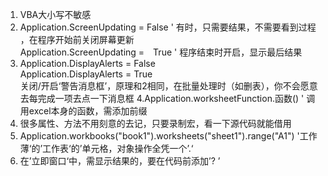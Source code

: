 1. VBA大小写不敏感
2. Application.ScreenUpdating = False ' 有时，只需要结果，不需要看到过程 ，在程序开始前关闭屏幕更新  
Application.ScreenUpdating =　True ' 程序结束时开启，显示最后结果
3. Application.DisplayAlerts = False  
Application.DisplayAlerts = True  
关闭/开启‘警告消息框’，原理和2相同，在批量处理时（如删表），你不会愿意去每完成一项去点一下消息框
4.Application.worksheetFunction.函数() ' 调用excel本身的函数，需添加前缀
5. 很多属性、方法不用刻意的去记，只要录制宏，看一下源代码就能借用
6. Application.workbooks("book1").worksheets("sheet1").range("A1") '工作薄‘的’工作表‘的’单元格，对象操作全凭一个’.‘
7. 在’立即窗口‘中，需显示结果的，要在代码前添加’? ’
